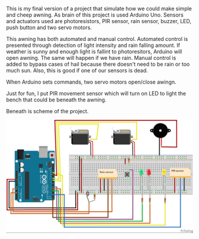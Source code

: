 This is my final version of a project that simulate how we could make simple and cheep awning. As 
brain of this project is used Arduino Uno. Sensors and actuators used are photoresistors, PIR sensor,
rain sensor, buzzer, LED, push button and two servo motors.

This awning has both automated and manual control. Automated control is presented through detection of 
light intensity and rain falling amount. If weather is sunny and enough light is fallint to photoresitors, 
Arduino will open awning. The same will happen if we have rain.
Manual control is added to bypass cases of hail because there doesn't need to be rain or too much sun. Also,
this is good if one of our sensors is dead.

When Arduino sets commands, two servo motors open/close awingn.

Just for fun, I put PIR movement sensor which will turn on LED to light the bench that could be beneath the awning.

Beneath is scheme of the project.

<img src = "Auto_closure_Awning.jpg">
